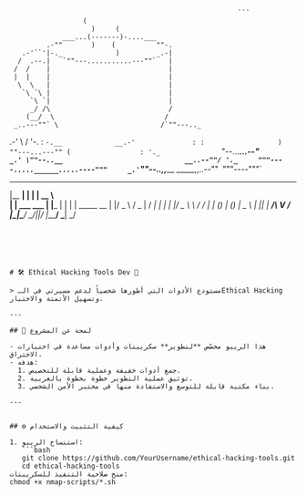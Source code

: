 
                                                                     

                                                            ```
                      (
                        )     (
                 ___...(-------)-....___
             .-""       )    (          ""-.
       .-'``'|-._             )         _.-|
      /  .--.|   `""---...........---""`   |
     /  /    |                             |
     |  |    |                             |
      \  \   |                             |
       `\ `\ |                             |
         `\ `|                             |
         _/ /\                             /
        (__/  \                           /
     _..---""` \                         /`""---.._
  .-'           \                       /          '-.
 :               `-.__             __.-'              :
 :                  ) ""---...---"" (                 :
  '._               `"--...___...--"`              _.'
    \""--..__                              __..--""/
     '._     """----.....______.....----"""     _.'
        `""--..,,_____            _____,,..--""`
                      `"""----"""`

  _______          _       _____             
 |__   __|        | |     |  __ \            
    | | ___   ___ | |___  | |  | | _____   __
    | |/ _ \ / _ \| / __| | |  | |/ _ \ \ / /
    | | (_) | (_) | \__ \ | |__| |  __/\ V / 
    |_|\___/ \___/|_|___/ |_____/ \___| \_/  
                                                                              
```




                                                                                                 # 🛠️ Ethical Hacking Tools Dev 🔧

> مستودع الأدوات التي أطورها شخصياً لدعم مسيرتي في الـEthical Hacking وتسهيل الأتمتة والاختبار.

---

## 🚀 لمحة عن المشروع

- هذا الريبو مخصّص **لتطوير** سكريبتات وأدوات مساعدة في اختبارات الاختراق.  
- هدفه:  
  1. جمع أدوات خفيفة وعملية قابلة للتخصيص.  
  2. توثيق عملية التطوير خطوة بخطوة بالعربية.  
  3. بناء مكتبة قابلة للتوسع والاستفادة منها في مختبر الأمن الشخصي.

---


## ⚙️ كيفية التثبيت والاستخدام

1. استنساخ الريبو:
   ```bash
   git clone https://github.com/YourUsername/ethical-hacking-tools.git
   cd ethical-hacking-tools
منح صلاحية التنفيذ للسكريبتات:
chmod +x nmap-scripts/*.sh
